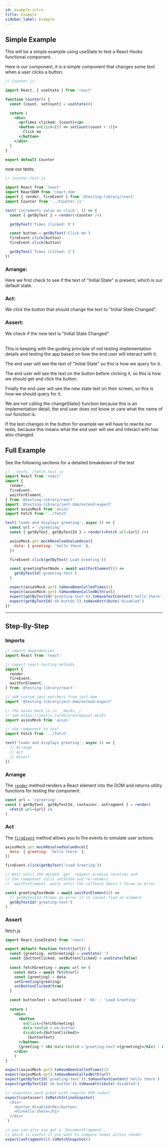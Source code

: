 ```yaml
---
id: example-intro
title: Example
sidebar_label: Example
---
```



## Simple Example

This will be a simple example using useState to test a React Hooks functional component.

Here is our component, it is a simple component that changes some text when a user clicks a button: 

```jsx
// Counter.js

import React, { useState } from 'react'

function Counter() {
  const [count, setCount] = useState(0)

  return (
    <div>
      <p>Times clicked: {count}</p>
      <button onClick={() => setCount(count + 1)}>
        Click me
      </button>
    </div>
  )
}

export default Counter
```

now our tests: 

```js
// counter.test.js

import React from 'react'
import ReactDOM from 'react-dom'
import { render, fireEvent } from '@testing-library/react'
import Counter from '../Counter.js'

test('increments value on click', () => {
  const { getByText } = render(<Counter />)

  getByText('Times clicked: 0')

  const button = getByText('Click me')
  fireEvent.click(button)
  fireEvent.click(button)

  getByText('Times clicked: 2')
})
```

### Arrange:
Here we first check to see if the text of "Initial State" is present, which is our default state. 

### Act: 
We click the button that should change the text to "Initial State Changed". 

### Assert:
We check if the new text is "Initial State Changed"

<br />
This is keeping with the guiding principle of not testing implementation details and testing the app based on how the end user will interact with it. 

The end user will see the text of "Initial State" so this is how we query for it. 

The end user will see the text on the button before clicking it, so this is how we should get and click the button. 

Finally the end user will see the new state text on their screen, so this is how we should query for it. 

We are not calling the changeState() function because this is an implementation detail, 
the end user does not know or care what the name of our function is. 

If the text changes in the button for example we will have to rewrite our tests, because this means what the
end user will see and interact with has also changed. 


## Full Example

See the following sections for a detailed breakdown of the test

```jsx
// __tests__/fetch.test.js
import React from 'react'
import {
  render,
  fireEvent,
  waitForElement,
} from '@testing-library/react'
import '@testing-library/jest-dom/extend-expect'
import axiosMock from 'axios'
import Fetch from '../fetch'

test('loads and displays greeting', async () => {
  const url = '/greeting'
  const { getByText, getByTestId } = render(<Fetch url={url} />)

  axiosMock.get.mockResolvedValueOnce({
    data: { greeting: 'hello there' },
  })

  fireEvent.click(getByText('Load Greeting'))

  const greetingTextNode = await waitForElement(() =>
    getByTestId('greeting-text')
  )

  expect(axiosMock.get).toHaveBeenCalledTimes(1)
  expect(axiosMock.get).toHaveBeenCalledWith(url)
  expect(getByTestId('greeting-text')).toHaveTextContent('hello there')
  expect(getByTestId('ok-button')).toHaveAttribute('disabled')
})
```

---

## Step-By-Step

### Imports

```jsx
// import dependencies
import React from 'react'

// import react-testing methods
import {
  render,
  fireEvent,
  waitForElement,
} from '@testing-library/react'

// add custom jest matchers from jest-dom
import '@testing-library/jest-dom/extend-expect'

// the axios mock is in __mocks__/
// see https://jestjs.io/docs/en/manual-mocks
import axiosMock from 'axios'

// the component to test
import Fetch from '../fetch'
```

```jsx
test('loads and displays greeting', async () => {
  // Arrange
  // Act
  // Assert
})
```

### Arrange

The [`render`](./api#render) method renders a React element into the DOM and
returns utility functions for testing the component.

```jsx
const url = '/greeting'
const { getByText, getByTestId, container, asFragment } = render(
  <Fetch url={url} />
)
```

### Act

The [`fireEvent`](dom-testing-library/api-events.md) method allows you to fire
events to simulate user actions.

```jsx
axiosMock.get.mockResolvedValueOnce({
  data: { greeting: 'hello there' },
})

fireEvent.click(getByText('Load Greeting'))

// Wait until the mocked `get` request promise resolves and
// the component calls setState and re-renders.
// `waitForElement` waits until the callback doesn't throw an error

const greetingTextNode = await waitForElement(() =>
  // getByTestId throws an error if it cannot find an element
  getByTestId('greeting-text')
)
```

### Assert

fetch.js

```jsx
import React,{useState} from 'react'

export default function Fetch({url}) {
  const {greeting, setGreeting} = useState('')
  const {buttonClicked, setButtonClicked} = useState(false)
  
  const fetchGreeting = async url => {
    const data = await fetch(url)
    const {greeting} = data
    setGreeting(greeting)
    setButtonClicked(true)
  }

  const buttonText = buttonClicked ? 'Ok' : 'Load Greeting'
  
  return (
    <div>
      <button 
        onClick={fetchGreeting} 
        data-testid ='ok-button' 
        disabled={buttonClicked}>
          {buttonText}
      </button>
      {greeting ? <h1 data-testid ='greeting-text'>{greeting}</h1>) : null}
    </div>
    )
}
```

```jsx
expect(axiosMock.get).toHaveBeenCalledTimes(1)
expect(axiosMock.get).toHaveBeenCalledWith(url)
expect(getByTestId('greeting-text')).toHaveTextContent('hello there')
expect(getByTestId('ok-button')).toHaveAttribute('disabled')

// snapshots work great with regular DOM nodes!
expect(container).toMatchInlineSnapshot(`
  <div>
    <button disabled>Ok</button>
    <h1>hello there</h1>
  </div>
`)

// you can also use get a `DocumentFragment`,
// which is useful if you want to compare nodes across render
expect(asFragment()).toMatchSnapshot()
```


